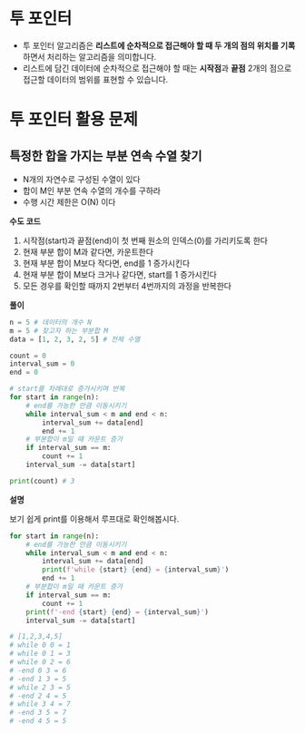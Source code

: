 # 투 포인터

- 투 포인터 알고리즘은 **리스트에 순차적으로 접근해야 할 때 두 개의 점의 위치를 기록**하면서 처리하는 알고리즘을 의미합니다.
- 리스트에 담긴 데이터에 순차적으로 접근해야 할 때는 **시작점**과 **끝점** 2개의 점으로 접근할 데이터의 범위를 표현할 수 있습니다.

# 투 포인터 활용 문제

## 특정한 합을 가지는 부분 연속 수열 찾기

- N개의 자연수로 구성된 수열이 있다
- 합이 M인 부분 연속 수열의 개수를 구하라
- 수행 시간 제한은 O(N) 이다

**수도 코드**

1. 시작점(start)과 끝점(end)이 첫 번째 원소의 인덱스(0)를 가리키도록 한다
2. 현재 부분 합이 M과 같다면, 카운트한다
3. 현재 부분 합이 M보다 작다면, end를 1 증가시킨다
4. 현재 부분 합이 M보다 크거나 같다면, start를 1 증가시킨다
5. 모든 경우를 확인할 때까지 2번부터 4번까지의 과정을 반복한다

**풀이**

```py
n = 5 # 데이터의 개수 N
m = 5 # 찾고자 하는 부분합 M
data = [1, 2, 3, 2, 5] # 전체 수열

count = 0
interval_sum = 0
end = 0

# start를 차례대로 증가시키며 반복
for start in range(n):
    # end를 가능한 만큼 이동시키기
    while interval_sum < m and end < n:
        interval_sum += data[end]
        end += 1
    # 부분합이 m일 때 카운트 증가
    if interval_sum == m:
        count += 1
    interval_sum -= data[start]

print(count) # 3
```

**설명**

보기 쉽게 print를 이용해서 루프대로 확인해봅시다.

```py
for start in range(n):
    # end를 가능한 만큼 이동시키기
    while interval_sum < m and end < n:
        interval_sum += data[end]
        print(f'while {start} {end} = {interval_sum}')
        end += 1
    # 부분합이 m일 때 카운트 증가
    if interval_sum == m:
        count += 1
    print(f'-end {start} {end} = {interval_sum}')
    interval_sum -= data[start]

# [1,2,3,4,5]
# while 0 0 = 1
# while 0 1 = 3
# while 0 2 = 6
# -end 0 3 = 6
# -end 1 3 = 5
# while 2 3 = 5
# -end 2 4 = 5
# while 3 4 = 7
# -end 3 5 = 7
# -end 4 5 = 5
```
